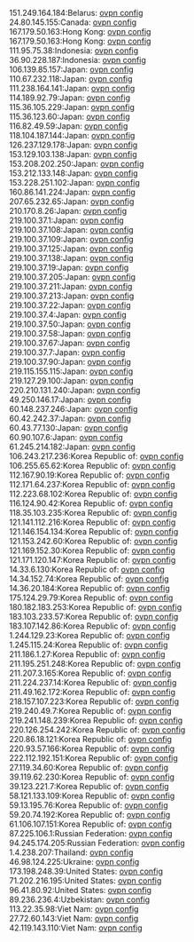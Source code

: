 151.249.164.184:Belarus: [ovpn config](vpn/151_249_164_184.ovpn)  
24.80.145.155:Canada: [ovpn config](vpn/24_80_145_155.ovpn)  
167.179.50.163:Hong Kong: [ovpn config](vpn/167_179_50_163.ovpn)  
167.179.50.163:Hong Kong: [ovpn config](vpn/167_179_50_163.ovpn)  
111.95.75.38:Indonesia: [ovpn config](vpn/111_95_75_38.ovpn)  
36.90.228.187:Indonesia: [ovpn config](vpn/36_90_228_187.ovpn)  
106.139.85.157:Japan: [ovpn config](vpn/106_139_85_157.ovpn)  
110.67.232.118:Japan: [ovpn config](vpn/110_67_232_118.ovpn)  
111.238.164.141:Japan: [ovpn config](vpn/111_238_164_141.ovpn)  
114.189.92.79:Japan: [ovpn config](vpn/114_189_92_79.ovpn)  
115.36.105.229:Japan: [ovpn config](vpn/115_36_105_229.ovpn)  
115.36.123.60:Japan: [ovpn config](vpn/115_36_123_60.ovpn)  
116.82.49.59:Japan: [ovpn config](vpn/116_82_49_59.ovpn)  
118.104.187.144:Japan: [ovpn config](vpn/118_104_187_144.ovpn)  
126.237.129.178:Japan: [ovpn config](vpn/126_237_129_178.ovpn)  
153.129.103.138:Japan: [ovpn config](vpn/153_129_103_138.ovpn)  
153.208.202.250:Japan: [ovpn config](vpn/153_208_202_250.ovpn)  
153.212.133.148:Japan: [ovpn config](vpn/153_212_133_148.ovpn)  
153.228.251.102:Japan: [ovpn config](vpn/153_228_251_102.ovpn)  
160.86.141.224:Japan: [ovpn config](vpn/160_86_141_224.ovpn)  
207.65.232.65:Japan: [ovpn config](vpn/207_65_232_65.ovpn)  
210.170.8.26:Japan: [ovpn config](vpn/210_170_8_26.ovpn)  
219.100.37.1:Japan: [ovpn config](vpn/219_100_37_1.ovpn)  
219.100.37.108:Japan: [ovpn config](vpn/219_100_37_108.ovpn)  
219.100.37.109:Japan: [ovpn config](vpn/219_100_37_109.ovpn)  
219.100.37.125:Japan: [ovpn config](vpn/219_100_37_125.ovpn)  
219.100.37.138:Japan: [ovpn config](vpn/219_100_37_138.ovpn)  
219.100.37.19:Japan: [ovpn config](vpn/219_100_37_19.ovpn)  
219.100.37.205:Japan: [ovpn config](vpn/219_100_37_205.ovpn)  
219.100.37.211:Japan: [ovpn config](vpn/219_100_37_211.ovpn)  
219.100.37.213:Japan: [ovpn config](vpn/219_100_37_213.ovpn)  
219.100.37.22:Japan: [ovpn config](vpn/219_100_37_22.ovpn)  
219.100.37.4:Japan: [ovpn config](vpn/219_100_37_4.ovpn)  
219.100.37.50:Japan: [ovpn config](vpn/219_100_37_50.ovpn)  
219.100.37.58:Japan: [ovpn config](vpn/219_100_37_58.ovpn)  
219.100.37.67:Japan: [ovpn config](vpn/219_100_37_67.ovpn)  
219.100.37.7:Japan: [ovpn config](vpn/219_100_37_7.ovpn)  
219.100.37.90:Japan: [ovpn config](vpn/219_100_37_90.ovpn)  
219.115.155.115:Japan: [ovpn config](vpn/219_115_155_115.ovpn)  
219.127.29.100:Japan: [ovpn config](vpn/219_127_29_100.ovpn)  
220.210.131.240:Japan: [ovpn config](vpn/220_210_131_240.ovpn)  
49.250.146.17:Japan: [ovpn config](vpn/49_250_146_17.ovpn)  
60.148.237.246:Japan: [ovpn config](vpn/60_148_237_246.ovpn)  
60.42.242.37:Japan: [ovpn config](vpn/60_42_242_37.ovpn)  
60.43.77.130:Japan: [ovpn config](vpn/60_43_77_130.ovpn)  
60.90.107.6:Japan: [ovpn config](vpn/60_90_107_6.ovpn)  
61.245.214.182:Japan: [ovpn config](vpn/61_245_214_182.ovpn)  
106.243.217.236:Korea Republic of: [ovpn config](vpn/106_243_217_236.ovpn)  
106.255.65.62:Korea Republic of: [ovpn config](vpn/106_255_65_62.ovpn)  
112.167.90.19:Korea Republic of: [ovpn config](vpn/112_167_90_19.ovpn)  
112.171.64.237:Korea Republic of: [ovpn config](vpn/112_171_64_237.ovpn)  
112.223.68.102:Korea Republic of: [ovpn config](vpn/112_223_68_102.ovpn)  
116.124.90.42:Korea Republic of: [ovpn config](vpn/116_124_90_42.ovpn)  
118.35.103.235:Korea Republic of: [ovpn config](vpn/118_35_103_235.ovpn)  
121.141.112.216:Korea Republic of: [ovpn config](vpn/121_141_112_216.ovpn)  
121.146.154.134:Korea Republic of: [ovpn config](vpn/121_146_154_134.ovpn)  
121.153.242.60:Korea Republic of: [ovpn config](vpn/121_153_242_60.ovpn)  
121.169.152.30:Korea Republic of: [ovpn config](vpn/121_169_152_30.ovpn)  
121.171.120.147:Korea Republic of: [ovpn config](vpn/121_171_120_147.ovpn)  
14.33.6.130:Korea Republic of: [ovpn config](vpn/14_33_6_130.ovpn)  
14.34.152.74:Korea Republic of: [ovpn config](vpn/14_34_152_74.ovpn)  
14.36.20.184:Korea Republic of: [ovpn config](vpn/14_36_20_184.ovpn)  
175.124.29.79:Korea Republic of: [ovpn config](vpn/175_124_29_79.ovpn)  
180.182.183.253:Korea Republic of: [ovpn config](vpn/180_182_183_253.ovpn)  
183.103.233.57:Korea Republic of: [ovpn config](vpn/183_103_233_57.ovpn)  
183.107.142.86:Korea Republic of: [ovpn config](vpn/183_107_142_86.ovpn)  
1.244.129.23:Korea Republic of: [ovpn config](vpn/1_244_129_23.ovpn)  
1.245.115.24:Korea Republic of: [ovpn config](vpn/1_245_115_24.ovpn)  
211.186.1.27:Korea Republic of: [ovpn config](vpn/211_186_1_27.ovpn)  
211.195.251.248:Korea Republic of: [ovpn config](vpn/211_195_251_248.ovpn)  
211.207.3.165:Korea Republic of: [ovpn config](vpn/211_207_3_165.ovpn)  
211.224.237.14:Korea Republic of: [ovpn config](vpn/211_224_237_14.ovpn)  
211.49.162.172:Korea Republic of: [ovpn config](vpn/211_49_162_172.ovpn)  
218.157.107.223:Korea Republic of: [ovpn config](vpn/218_157_107_223.ovpn)  
219.240.49.7:Korea Republic of: [ovpn config](vpn/219_240_49_7.ovpn)  
219.241.148.239:Korea Republic of: [ovpn config](vpn/219_241_148_239.ovpn)  
220.126.254.242:Korea Republic of: [ovpn config](vpn/220_126_254_242.ovpn)  
220.86.18.121:Korea Republic of: [ovpn config](vpn/220_86_18_121.ovpn)  
220.93.57.166:Korea Republic of: [ovpn config](vpn/220_93_57_166.ovpn)  
222.112.192.151:Korea Republic of: [ovpn config](vpn/222_112_192_151.ovpn)  
27.119.34.60:Korea Republic of: [ovpn config](vpn/27_119_34_60.ovpn)  
39.119.62.230:Korea Republic of: [ovpn config](vpn/39_119_62_230.ovpn)  
39.123.221.7:Korea Republic of: [ovpn config](vpn/39_123_221_7.ovpn)  
58.121.133.109:Korea Republic of: [ovpn config](vpn/58_121_133_109.ovpn)  
59.13.195.76:Korea Republic of: [ovpn config](vpn/59_13_195_76.ovpn)  
59.20.74.192:Korea Republic of: [ovpn config](vpn/59_20_74_192.ovpn)  
61.106.107.151:Korea Republic of: [ovpn config](vpn/61_106_107_151.ovpn)  
87.225.106.1:Russian Federation: [ovpn config](vpn/87_225_106_1.ovpn)  
94.245.174.205:Russian Federation: [ovpn config](vpn/94_245_174_205.ovpn)  
1.4.238.207:Thailand: [ovpn config](vpn/1_4_238_207.ovpn)  
46.98.124.225:Ukraine: [ovpn config](vpn/46_98_124_225.ovpn)  
173.198.248.39:United States: [ovpn config](vpn/173_198_248_39.ovpn)  
71.202.216.195:United States: [ovpn config](vpn/71_202_216_195.ovpn)  
96.41.80.92:United States: [ovpn config](vpn/96_41_80_92.ovpn)  
89.236.236.4:Uzbekistan: [ovpn config](vpn/89_236_236_4.ovpn)  
113.22.35.98:Viet Nam: [ovpn config](vpn/113_22_35_98.ovpn)  
27.72.60.143:Viet Nam: [ovpn config](vpn/27_72_60_143.ovpn)  
42.119.143.110:Viet Nam: [ovpn config](vpn/42_119_143_110.ovpn)  
